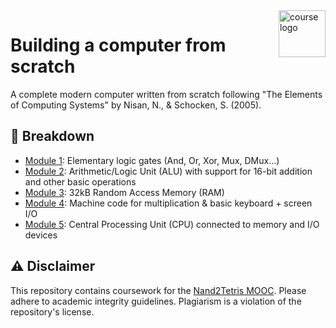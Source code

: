 
<img align="right" height="75" src="static/course_logo.avif" alt="course logo">

# Building a computer from scratch
A complete modern computer written from scratch following "The Elements of Computing Systems" by Nisan, N., & Schocken, S. (2005).

## 🧩 Breakdown
- [Module 1](./projects/1): Elementary logic gates (And, Or, Xor, Mux, DMux...)
- [Module 2](./projects/2): Arithmetic/Logic Unit (ALU) with support for 16-bit addition and other basic operations
- [Module 3](./projects/3): 32kB Random Access Memory (RAM)
- [Module 4](./projects/4): Machine code for multiplication & basic keyboard + screen I/O
- [Module 5](./projects/5): Central Processing Unit (CPU) connected to memory and I/O devices

## ⚠️ Disclaimer
This repository contains coursework for the [Nand2Tetris MOOC](https://www.nand2tetris.org/). Please adhere to academic integrity guidelines. Plagiarism is a violation of the repository's license.

